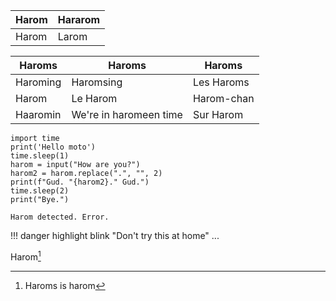 Harom | Hararom
------|--------
Harom | Larom

Haroms|Haroms|Haroms
--------|--------|--------
Haroming|Haromsing|Les Haroms
Harom|Le Harom|Harom-chan
Haaromin|We're in haromeen time|Sur Harom
``` { .python }
import time
print('Hello moto')
time.sleep(1)
harom = input("How are you?")
harom2 = harom.replace(".", "", 2)
print(f"Gud. "{harom2}." Gud.")
time.sleep(2)
print("Bye.")
```

~~~
Harom detected. Error.
~~~

!!! danger highlight blink "Don't try this at home"
    ...

Harom[^1]

[^1]: Haroms is harom